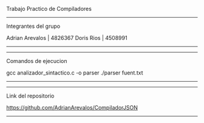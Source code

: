 Trabajo Practico de Compiladores

*********************************************
Integrantes del grupo

Adrian Arevalos | 4826367
Doris Rios      | 4508991
*********************************************


*********************************************
Comandos de ejecucion

gcc analizador_sintactico.c -o parser 
./parser fuent.txt
*********************************************



*********************************************
Link del repositorio

https://github.com/AdrianArevalos/CompiladorJSON
*********************************************
